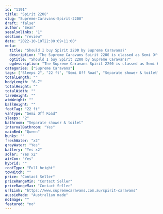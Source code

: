```yaml
---
id: "1191"
title: "Spirit 2200"
slug: "Supreme-Caravans-Spirit-2200"
draft: "false"
author: "Sean"
seealsolinks: "1"
section: "review"
date: "2022-10-10T22:00:09+11:00"
meta:
  title: "Should I buy Spirit 2200 by Supreme Caravans?"
  description: "The Supreme Caravans Spirit 2200 is classed as Semi Off Road, and sleeps 2 people. It is Australian made and comes in at 22 ft. It generally has Separate shower & toilet."
  ogtitle: "Should I buy Spirit 2200 by Supreme Caravans?"
  ogdescription: "The Supreme Caravans Spirit 2200 is classed as Semi Off Road, and sleeps 2 people. It is Australian made and comes in at 22 ft. It generally has Separate shower & toilet."
categories: ["Supreme Caravans"]
tags: ["Sleeps 2", "22 ft", "Semi Off Road", "Separate shower & toilet", "Full height", "Price Unknown", "Australian made"]
totalLength: ""
bodyLength: "6.7"
totalHeight: ""
totalWidth: ""
tareWeight: ""
atmWeight: ""
ballWeight: ""
footTag: "22 ft"
vanType: "Semi Off Road"
sleeps: "2"
bathroom: "Separate shower & toilet"
internalBathroom: "Yes"
mainBed: "Queen"
bunks: ""
freshWater: "x2"
greyWater: "Yes"
battery: "Yes x2"
solar: "Yes x2"
airCon: "Yes"
hybrid: ""
roofType: "Full height"
towHitch: ""
price: "Contact Seller"
priceRangeMin: "Contact Seller"
priceRangeMax: "Contact Seller"
urlLink: "https://www.supremecaravans.com.au/spirit-caravans"
aussieMade: "Australian made"
noImage: ""
featured: "no"
---
```

